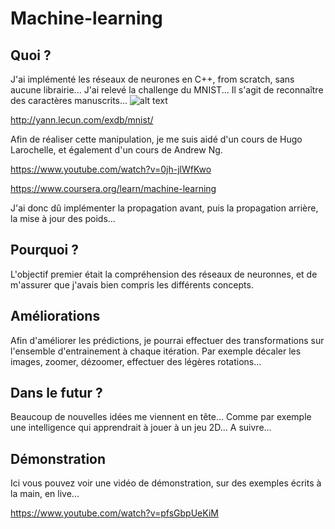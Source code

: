 # Machine-learning

## Quoi ?
J'ai implémenté les réseaux de neurones en C++, from scratch, sans aucune librairie...
J'ai relevé la challenge du MNIST... Il s'agit de reconnaître des caractères manuscrits... 
![alt text](http://corochann.com/wp-content/uploads/2017/02/mnist_plot.png)

http://yann.lecun.com/exdb/mnist/

Afin de réaliser cette manipulation, je me suis aidé d'un cours de Hugo Larochelle, et également d'un cours de Andrew Ng.

https://www.youtube.com/watch?v=0jh-jlWfKwo

https://www.coursera.org/learn/machine-learning

J'ai donc dû implémenter la propagation avant, puis la propagation arrière, la mise à jour des poids...

## Pourquoi ?
L'objectif premier était la compréhension des réseaux de neuronnes, et de m'assurer que j'avais bien compris les différents concepts.

## Améliorations
Afin d'améliorer les prédictions, je pourrai effectuer des transformations sur l'ensemble d'entrainement à chaque itération. Par exemple décaler les images, zoomer, dézoomer, effectuer des légères rotations... 

## Dans le futur ?
Beaucoup de nouvelles idées me viennent en tête... Comme par exemple une intelligence qui apprendrait à jouer à un jeu 2D...
A suivre...

## Démonstration
Ici vous pouvez voir une vidéo de démonstration, sur des exemples écrits à la main, en live...

https://www.youtube.com/watch?v=pfsGbpUeKiM

